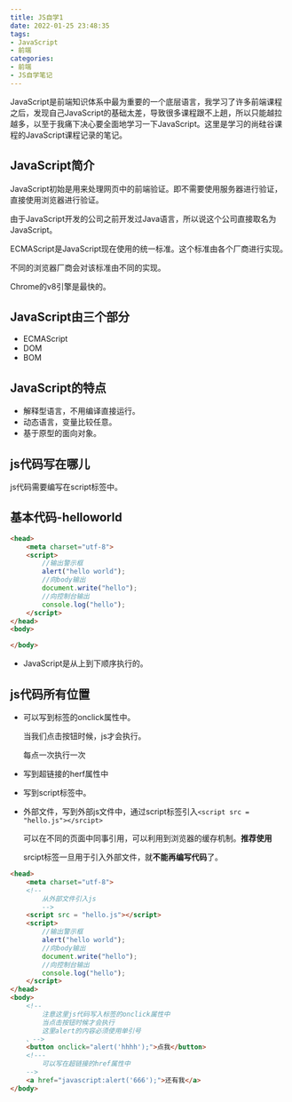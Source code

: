 ```yaml
---
title: JS自学1
date: 2022-01-25 23:48:35
tags:
- JavaScript
- 前端
categories:
- 前端
- JS自学笔记
---
```


JavaScript是前端知识体系中最为重要的一个底层语言，我学习了许多前端课程之后，发现自己JavaScript的基础太差，导致很多课程跟不上趟，所以只能越拉越多，以至于我痛下决心要全面地学习一下JavaScript。这里是学习的尚硅谷课程的JavaScript课程记录的笔记。

<!--more-->

## JavaScript简介

JavaScript初始是用来处理网页中的前端验证。即不需要使用服务器进行验证，直接使用浏览器进行验证。

由于JavaScript开发的公司之前开发过Java语言，所以说这个公司直接取名为JavaScript。

ECMAScript是JavaScript现在使用的统一标准。这个标准由各个厂商进行实现。

不同的浏览器厂商会对该标准由不同的实现。

Chrome的v8引擎是最快的。

## JavaScript由三个部分

* ECMAScript
* DOM
* BOM

## JavaScript的特点

* 解释型语言，不用编译直接运行。
* 动态语言，变量比较任意。
* 基于原型的面向对象。

## js代码写在哪儿

js代码需要编写在script标签中。

## 基本代码-helloworld

```html
<head>
    <meta charset="utf-8">
    <script>
        //输出警示框
        alert("hello world");
        //向body输出
        document.write("hello");
        //向控制台输出
        console.log("hello");
    </script>
</head>
<body>

</body>
```

* JavaScript是从上到下顺序执行的。

## js代码所有位置

* 可以写到标签的onclick属性中。

  当我们点击按钮时候，js才会执行。

  每点一次执行一次

* 写到超链接的herf属性中

* 写到script标签中。

* 外部文件，写到外部js文件中，通过script标签引入`<script src = "hello.js"></srcipt>`

  可以在不同的页面中同事引用，可以利用到浏览器的缓存机制。**推荐使用**

  srcipt标签一旦用于引入外部文件，就**不能再编写代码**了。

```html
<head>
    <meta charset="utf-8">
   	<!--
		从外部文件引入js
		-->
    <script src = "hello.js"></script>
    <script>
        //输出警示框
        alert("hello world");
        //向body输出
        document.write("hello");
        //向控制台输出
        console.log("hello");
    </script>
</head>
<body>
    <!--
        注意这里js代码写入标签的onclick属性中
        当点击按钮时候才会执行
        这里alert的内容必须使用单引号
    、-->
    <button onclick="alert('hhhh');">点我</button>
    <!---
        可以写在超链接的href属性中
    -->
    <a href="javascript:alert('666');">还有我</a>
</body>
```

